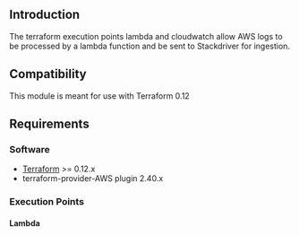 ## Introduction

The terraform execution points lambda and cloudwatch allow AWS logs to be processed by a lambda function and be sent to Stackdriver for ingestion.

## Compatibility

This module is meant for use with Terraform 0.12

## Requirements

### Software
- [Terraform](https://www.terraform.io/downloads.html) >= 0.12.x
- terraform-provider-AWS plugin 2.40.x

### Execution Points

#### Lambda

